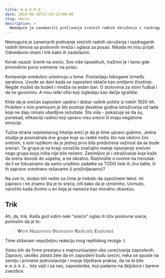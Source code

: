 ```yaml
---
title: W.H.O.R.E.
date: 2019-09-30T17:03:22+00:00
slug: whore
description: >
  Nemoguće je zanemariti prelivanje srećnih radnih okruženja i razdraganih radnih timova sa poslovnih mreža i oglasa za posao. Nikada mi nisu prijali. Odnedavno imam i trik kako ih zaobilazim.
---
```

Nemoguće je zanemariti prelivanje srećnih radnih okruženja i razdraganih radnih timova sa poslovnih mreža i oglasa za posao. Nikada mi nisu prijali. Odnedavno imam i trik kako ih zaobilazim.

Korak nazad: švenk na _sreću_. Sve više opsednuti, tražimo je i tamo gde provodimo puno vremena: na poslu.

Kompanije svedušno učestvuju u tome. Postavljaju tobogane između spratova. Uvode se dani kada se zaposleni oblače kao omiljene životinje. Negde možeš da budeš i nindža na jedan dan. O stolovima za stoni fudbal i da ne govorimo. A nisu retki ofisi koji izgledaju kao dečje igralište.

Kliše da je srećan zaposleni ujedno i dobar radnik potiče iz nekih 1920-tih. Problem s tom premisom je što postoje desetine godina istraživanja od tada koja ne daju nimalo ubedljive rezultate. Šta više - pokazuje se da su, ponekad, efikasniji radnici koji upravo _nisu_ srećni ili imaju negativne emocije.

Tužna strana neprestanog hitanja sreći je da je time upravo gubimo. Jedna studija je posmatrala dve grupe koje su radile nešto što nas obično čini sretnim, s tom razlikom da je jednoj prvo bila predočena važnost da se bude srećan. Ta grupa je na kraju označila značajno manje ispunjenje srećom nego grupa kojoj ništa nije bilo rečeno. Zanimljivo je i istraživanje koje kaže da sreća dovodi do uspeha; a ne obratno. Razmislite o ovome na trenutak: da li se fokusiramo da samo uradimo zadatke sa TODO liste ili Jira table, ili ih zapravo svestrano rešavamo (i proživljavamo)?

Na sve to, dodao bih nešto sa čime je trebalo da započnem tekst: mi zapravo i ne znamo šta je to sreća, niti kako da je izmerimo. Uvrnuto, naročito kada živimo u eri koja je nameće kao moralnu obavezu.

## Trik
Ah, da, trik. Kada god vidim neki "srećni" oglas ili izliv poslovne sreće, pomislim da je to:

> **W**ork
> **H**appiness
> **O**bsession
> **R**adically
> **E**xploited.

Time stišavam nepoželjnu reakciju mog reptilskog mozga :)

Voleo bih da firme prestanu s majmunisanjem oko usrećivanja zaposlenih. Zapravo, ukoliko _zaista_ žele da im zaposleni budu srećni, neka se spuste na zemlju i primene jednostavnije i manje blještave prakse, da ne bi bile `W.H.O.R.E.`. Isto važi i za nas, zaposlenike, koji padamo na škljokice i šarene zvezdice.
